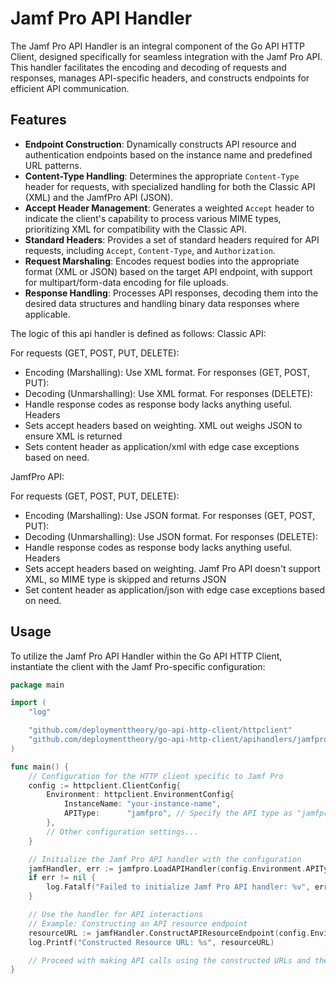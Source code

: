 # Jamf Pro API Handler

The Jamf Pro API Handler is an integral component of the Go API HTTP Client, designed specifically for seamless integration with the Jamf Pro API. This handler facilitates the encoding and decoding of requests and responses, manages API-specific headers, and constructs endpoints for efficient API communication.

## Features

- **Endpoint Construction**: Dynamically constructs API resource and authentication endpoints based on the instance name and predefined URL patterns.
- **Content-Type Handling**: Determines the appropriate `Content-Type` header for requests, with specialized handling for both the Classic API (XML) and the JamfPro API (JSON).
- **Accept Header Management**: Generates a weighted `Accept` header to indicate the client's capability to process various MIME types, prioritizing XML for compatibility with the Classic API.
- **Standard Headers**: Provides a set of standard headers required for API requests, including `Accept`, `Content-Type`, and `Authorization`.
- **Request Marshaling**: Encodes request bodies into the appropriate format (XML or JSON) based on the target API endpoint, with support for multipart/form-data encoding for file uploads.
- **Response Handling**: Processes API responses, decoding them into the desired data structures and handling binary data responses where applicable.

The logic of this api handler is defined as follows:
Classic API:

For requests (GET, POST, PUT, DELETE):

- Encoding (Marshalling): Use XML format.
For responses (GET, POST, PUT):
- Decoding (Unmarshalling): Use XML format.
For responses (DELETE):
- Handle response codes as response body lacks anything useful.
Headers
- Sets accept headers based on weighting. XML out weighs JSON to ensure XML is returned
- Sets content header as application/xml with edge case exceptions based on need.

JamfPro API:

For requests (GET, POST, PUT, DELETE):

- Encoding (Marshalling): Use JSON format.
For responses (GET, POST, PUT):
- Decoding (Unmarshalling): Use JSON format.
For responses (DELETE):
- Handle response codes as response body lacks anything useful.
Headers
- Sets accept headers based on weighting. Jamf Pro API doesn't support XML, so MIME type is skipped and returns JSON
- Set content header as application/json with edge case exceptions based on need.


## Usage

To utilize the Jamf Pro API Handler within the Go API HTTP Client, instantiate the client with the Jamf Pro-specific configuration:

```go
package main

import (
    "log"

    "github.com/deploymenttheory/go-api-http-client/httpclient"
    "github.com/deploymenttheory/go-api-http-client/apihandlers/jamfpro"
)

func main() {
    // Configuration for the HTTP client specific to Jamf Pro
    config := httpclient.ClientConfig{
        Environment: httpclient.EnvironmentConfig{
            InstanceName: "your-instance-name",
            APIType:      "jamfpro", // Specify the API type as "jamfpro"
        },
        // Other configuration settings...
    }

    // Initialize the Jamf Pro API handler with the configuration
    jamfHandler, err := jamfpro.LoadAPIHandler(config.Environment.APIType, config.Logger)
    if err != nil {
        log.Fatalf("Failed to initialize Jamf Pro API handler: %v", err)
    }

    // Use the handler for API interactions
    // Example: Constructing an API resource endpoint
    resourceURL := jamfHandler.ConstructAPIResourceEndpoint(config.Environment.InstanceName, "/path/to/resource", config.Logger)
    log.Printf("Constructed Resource URL: %s", resourceURL)

    // Proceed with making API calls using the constructed URLs and the configured HTTP client...
}